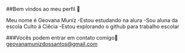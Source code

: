 ##Bem vindos ao meu perfil 🤎

Meu nome é Geovana Muniz
-Estou estudando na alura
-Sou aluna da escola Culto á Ciêcia
-Estou explorando o github para trabalho escolar

###Vocês podem entrar em contato comigo📧
geovanamunizdossantos@gmail.com
